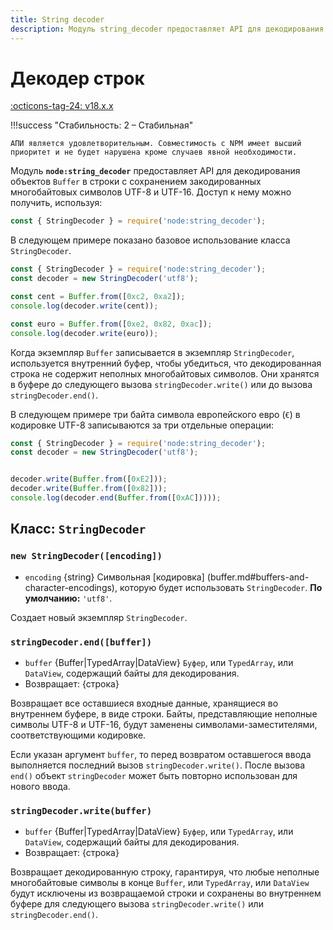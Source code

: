 ```yaml
---
title: String decoder
description: Модуль string_decoder предоставляет API для декодирования объектов Buffer в строки с сохранением закодированных многобайтовых символов UTF-8 и UTF-16
---
```


# Декодер строк

[:octicons-tag-24: v18.x.x](https://nodejs.org/docs/latest-v18.x/api/string_decoder.html)

!!!success "Стабильность: 2 – Стабильная"

    АПИ является удовлетворительным. Совместимость с NPM имеет высший приоритет и не будет нарушена кроме случаев явной необходимости.

Модуль **`node:string_decoder`** предоставляет API для декодирования объектов `Buffer` в строки с сохранением закодированных многобайтовых символов UTF-8 и UTF-16. Доступ к нему можно получить, используя:

```js
const { StringDecoder } = require('node:string_decoder');
```

В следующем примере показано базовое использование класса `StringDecoder`.

```js
const { StringDecoder } = require('node:string_decoder');
const decoder = new StringDecoder('utf8');

const cent = Buffer.from([0xc2, 0xa2]);
console.log(decoder.write(cent));

const euro = Buffer.from([0xe2, 0x82, 0xac]);
console.log(decoder.write(euro));
```

Когда экземпляр `Buffer` записывается в экземпляр `StringDecoder`, используется внутренний буфер, чтобы убедиться, что декодированная строка не содержит неполных многобайтовых символов. Они хранятся в буфере до следующего вызова `stringDecoder.write()` или до вызова `stringDecoder.end()`.

В следующем примере три байта символа европейского евро (`€`) в кодировке UTF-8 записываются за три отдельные операции:

```js
const { StringDecoder } = require('node:string_decoder');
const decoder = new StringDecoder('utf8');


decoder.write(Buffer.from([0xE2]));
decoder.write(Buffer.from([0x82]));
console.log(decoder.end(Buffer.from([0xAC]))));
```

## Класс: `StringDecoder`

### `new StringDecoder([encoding])`

-   `encoding` {string} Символьная [кодировка] (buffer.md#buffers-and-character-encodings), которую будет использовать `StringDecoder`. **По умолчанию:** `'utf8'`.

Создает новый экземпляр `StringDecoder`.

### `stringDecoder.end([buffer])`

-   `buffer` {Buffer|TypedArray|DataView} `Буфер`, или `TypedArray`, или `DataView`, содержащий байты для декодирования.
-   Возвращает: {строка}

Возвращает все оставшиеся входные данные, хранящиеся во внутреннем буфере, в виде строки. Байты, представляющие неполные символы UTF-8 и UTF-16, будут заменены символами-заместителями, соответствующими кодировке.

Если указан аргумент `buffer`, то перед возвратом оставшегося ввода выполняется последний вызов `stringDecoder.write()`. После вызова `end()` объект `stringDecoder` может быть повторно использован для нового ввода.

### `stringDecoder.write(buffer)`

-   `buffer` {Buffer|TypedArray|DataView} `Буфер`, или `TypedArray`, или `DataView`, содержащий байты для декодирования.
-   Возвращает: {строка}

Возвращает декодированную строку, гарантируя, что любые неполные многобайтовые символы в конце `Buffer`, или `TypedArray`, или `DataView` будут исключены из возвращаемой строки и сохранены во внутреннем буфере для следующего вызова `stringDecoder.write()` или `stringDecoder.end()`.
